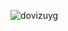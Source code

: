 ![dovizuyg](https://github.com/seercii/D-viz-eviri-Uygulamas-/assets/102416691/83c1c615-6748-4617-8c07-0fc48f771878)
